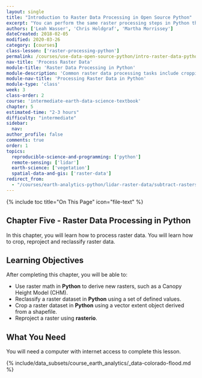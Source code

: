 ```yaml
---
layout: single
title: "Introduction to Raster Data Processing in Open Source Python"
excerpt: "You can perform the same raster processing steps in Python that you would in a tool like ArcGIS. Learn how to process spatial raster data using Open Source Python."
authors: ['Leah Wasser', 'Chris Holdgraf', 'Martha Morrissey']
dateCreated: 2018-02-05
modified: 2020-03-26
category: [courses]
class-lesson: ['raster-processing-python']
permalink: /courses/use-data-open-source-python/intro-raster-data-python/raster-data-processing/
nav-title: 'Process Raster Data'
module-title: 'Raster Data Processing in Python'
module-description: 'Common raster data processing tasks include cropping and reprojecting raster data, using raster math to derive new rasters, and reclassifying rasters using a set of values. Learn how to process raster data using open source Python.'
module-nav-title: 'Processing Raster Data in Python'
module-type: 'class'
week: 3
class-order: 2
course: 'intermediate-earth-data-science-textbook'
chapter: 5
estimated-time: "2-3 hours"
difficulty: "intermediate"
sidebar:
  nav:
author_profile: false
comments: true
order: 1
topics:
  reproducible-science-and-programming: ['python']
  remote-sensing: ['lidar']
  earth-science: ['vegetation']
  spatial-data-and-gis: ['raster-data']
redirect_from:
  - "/courses/earth-analytics-python/lidar-raster-data/subtract-rasters-in-python/"
---
```

{% include toc title="On This Page" icon="file-text" %}

<div class='notice--success' markdown="1">

## <i class="fa fa-ship" aria-hidden="true"></i> Chapter Five - Raster Data Processing in Python 

In this chapter, you will learn how to process raster data. You will learn how to 
crop, reproject and reclassify raster data.

## <i class="fa fa-graduation-cap" aria-hidden="true"></i> Learning Objectives

After completing this chapter, you will be able to:

* Use raster math in **Python** to derive new rasters, such as a Canopy Height Model (CHM).
* Reclassify a raster dataset in **Python** using a set of defined values. 
* Crop a raster dataset in **Python** using a vector extent object derived from a shapefile.
* Reproject a raster using **rasterio**.

## <i class="fa fa-check-square-o fa-2" aria-hidden="true"></i> What You Need

You will need a computer with internet access to complete this lesson.

{% include/data_subsets/course_earth_analytics/_data-colorado-flood.md %}

</div>
